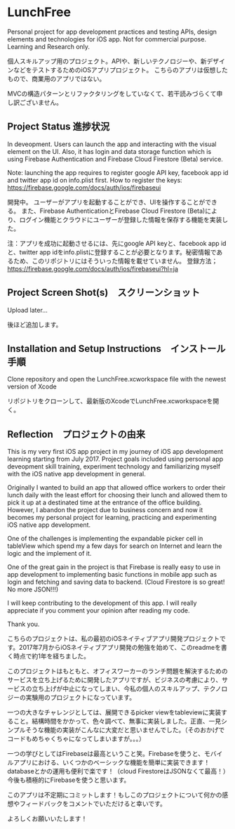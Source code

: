 # LunchFree
Personal project for app development practices and testing APIs, design elements and technologies for iOS app. 
Not for commercial purpose. 
Learning and Research only. 

個人スキルアップ用のプロジェクト。APIや、新しいテクノロジーや、新デザインなどをテストするためのiOSアプリプロジェクト。
こちらのアプリは仮想したもので、商業用のアプリではない。

MVCの構造パターンとリファクタリングをしていなくて、若干読みづらくて申し訳ございません。

## Project Status 進捗状況
In deveopment. Users can launch the app and interacting with the visual element on the UI. Also, it has login and data storage function which is using Firebase Authentication and Firebase Cloud Firestore (Beta) service.

Note: launching the app requires to register google API key, facebook app id and twitter app id on info.plist first.
How to register the keys: https://firebase.google.com/docs/auth/ios/firebaseui

開発中。
ユーザーがアプリを起動することができ、UIを操作することができる。
また、Firebase AuthenticationとFirebase Cloud Firestore (Beta)により、ログイン機能とクラウドにユーザーが登録した情報を保存する機能を実装した。

注：アプリを成功に起動させるには、先にgoogle API keyと、facebook app idと、twitter app idをinfo.plistに登録することが必要となります。秘密情報であるため、このリポジトリにはそういった情報を載せていません。
登録方法；https://firebase.google.com/docs/auth/ios/firebaseui?hl=ja

## Project Screen Shot(s)　スクリーンショット
Upload later...

後ほど追加します。

## Installation and Setup Instructions　インストール手順
Clone repository and open the LunchFree.xcworkspace file with the newest version of Xcode

リポジトリをクローンして、最新版のXcodeでLunchFree.xcworkspaceを開く。

## Reflection　プロジェクトの由来
This is my very first iOS app project in my journey of iOS app development learning starting from July 2017. Project goals included using personal app deveopment skill training, experiment technology and familiarizing myself with the iOS native app development in general.

Originally I wanted to build an app that allowed office workers to order their lunch daily with the least effort for choosing their lunch and allowed them to pick it up at a destinated time at the entrance of the office building. However, I abandon the project due to business concern and now it becomes my personal project for learning, practicing and experimenting iOS native app development.

One of the challenges is implementing the expandable picker cell in tableView which spend my a few days for search on Internet and learn the logic and the implement of it.

One of the great gain in the project is that Firebase is really easy to use in app development to implementing basic functions in mobile app such as login and fetching and saving data to backend. (Cloud Firestore is so great! No more JSON!!!)

I will keep contributing to the development of this app. I will really appreciate if you comment your opinion after reading my code.

Thank you.

こちらのプロジェクトは、私の最初のiOSネイティブアプリ開発プロジェクトです。2017年7月からiOSネイティブアプリ開発の勉強を始めて、このreadmeを書く時点で約1年を経ちました。

このプロジェクトはもともと、オフィスワーカーのランチ問題を解決するためのサービスを立ち上げるために開発したアプリですが、ビジネスの考慮により、サービスの立ち上げが中止になってしまい、今私の個人のスキルアップ、テクノロジーの実験用のプロジェクトになっています。

一つの大きなチャレンジとしては、展開できるpicker viewをtableviewに実装すること。結構時間をかかって、色々調べて、無事に実装しました。正直、一見シンプルそうな機能の実装がこんなに大変だと思いませんでした。（そのおかげでコードもめちゃくちゃになってしまいますが。。。）

一つの学びとしてはFirebaseは最高ということ笑。Firebaseを使うと、モバイルアプリにおける、いくつかのベーシックな機能を簡単に実装できます！databaseとかの運用も便利で楽です！（cloud FirestoreはJSONなくて最高！）今後も積極的にFirebaseを使うと思います。

このアプリは不定期にコミットします！もしこのプロジェクトについて何かの感想やフィードバックをコメントでいただけると幸いです。

よろしくお願いいたします！
